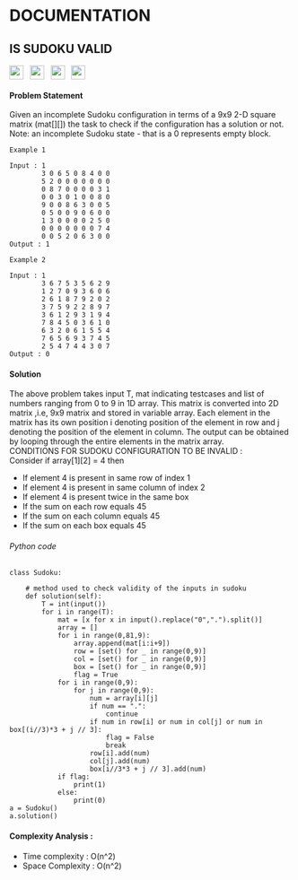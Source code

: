 # DOCUMENTATION
## IS SUDOKU VALID<br>
<a><img src="https://img.shields.io/badge/-Amazon-blue" height="25">&nbsp;&nbsp;
<img src="https://img.shields.io/badge/-Google-blue" height="25">&nbsp;&nbsp;
<img src= "https://img.shields.io/badge/-Interview Bit-navy" height="25">
&nbsp;&nbsp;<img src= "https://img.shields.io/badge/-Python-red" height="25"></a><br><br />
**Problem Statement**<br><br />
Given an incomplete Sudoku configuration in terms of a 9x9  2-D square matrix (mat[][])
 the task to check if the configuration has a solution or not. 
Note: an incomplete Sudoku state - that is a 0 represents empty block.
```
Example 1

Input : 1
        3 0 6 5 0 8 4 0 0 
        5 2 0 0 0 0 0 0 0 
        0 8 7 0 0 0 0 3 1 
        0 0 3 0 1 0 0 8 0 
        9 0 0 8 6 3 0 0 5 
        0 5 0 0 9 0 6 0 0 
        1 3 0 0 0 0 2 5 0 
        0 0 0 0 0 0 0 7 4 
        0 0 5 2 0 6 3 0 0
Output : 1
```
```
Example 2

Input : 1
        3 6 7 5 3 5 6 2 9 
        1 2 7 0 9 3 6 0 6 
        2 6 1 8 7 9 2 0 2 
        3 7 5 9 2 2 8 9 7 
        3 6 1 2 9 3 1 9 4 
        7 8 4 5 0 3 6 1 0 
        6 3 2 0 6 1 5 5 4 
        7 6 5 6 9 3 7 4 5 
        2 5 4 7 4 4 3 0 7 
Output : 0
```
#### Solution<br>
The above problem takes input T, mat indicating testcases and list 
of numbers  ranging from 0 to 9 in 1D array. This matrix is converted 
into 2D matrix ,i.e, 9x9 matrix and stored in variable array. Each element 
in the matrix has its own position i denoting position of the element 
in row and j denoting the position of the element in column. The output 
can be obtained by looping through the entire elements in the matrix array.<br>
CONDITIONS FOR SUDOKU CONFIGURATION TO BE INVALID : <br>
Consider if array[1][2] = 4 then<br>
* If element 4 is present in same row of index 1 
* If element 4 is present in same column of index 2 
* If element 4 is present twice in the same box
* If the sum on each row equals 45
* If the sum on each column equals 45
* If the sum on each box equals 45
###### Python code
```
class Sudoku:   
    
    # method used to check validity of the inputs in sudoku
    def solution(self):
        T = int(input())
        for i in range(T):
            mat = [x for x in input().replace("0",".").split()]
            array = []
            for i in range(0,81,9):
                array.append(mat[i:i+9])
                row = [set() for _ in range(0,9)]
                col = [set() for _ in range(0,9)]
                box = [set() for _ in range(0,9)]
                flag = True
            for i in range(0,9):
                for j in range(0,9):
                    num = array[i][j]
                    if num == ".":
                        continue
                    if num in row[i] or num in col[j] or num in box[(i//3)*3 + j // 3]:
                        flag = False
                        break
                    row[i].add(num)
                    col[j].add(num)
                    box[i//3*3 + j // 3].add(num)
            if flag:
                print(1)
            else:
                print(0)
a = Sudoku()
a.solution()
```
#### Complexity Analysis : <br>
* Time complexity : O(n^2)<br>
* Space Complexity : O(n^2)
